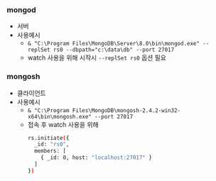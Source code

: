 ### mongod
- 서버
- 사용예시
  - `& "C:\Program Files\MongoDB\Server\8.0\bin\mongod.exe" --replSet rs0 --dbpath="c:\data\db" --port 27017`
  - watch 사용을 위해 시작시 `--replSet rs0` 옵션 필요

### mongosh
- 클라이언트
- 사용예시
  - `& "C:\Program Files\MongoDB\mongosh-2.4.2-win32-x64\bin\mongosh.exe" --port 27017`
  - 접속 후 watch 사용을 위해
    ```sh
    rs.initiate({
      _id: "rs0",
      members: [
        { _id: 0, host: "localhost:27017" }
      ]
    })
    ```
